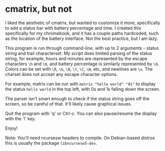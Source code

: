 # cmatrix, but not

I liked the aesthetic of cmatrix, but wanted to customize it more,
specifically to add a status bar with battery percentage and time.
I created this specifically for my chromebook, and it has a couple paths
hardcoded, such as the location of the battery interface. Not the best
practice, but I am lazy.

This program is run through command-line, with up to 2 arguments -
status string and trail characterset. My script does limited parsing
of the status string, for example, hours and minutes are represented
by the escape characters `\h` and `\m`, and battery percentage is
similarly represented by `\b`. Colors can be set with `\R`, `\G`, `\B`,
`\Y`, `\C`, `\W`, etc, and newlines are `\n`. The charset does not accept
any escape character options.

For example, matrix can be run with `matrix "hello world" "01"` to display the
status `hello world` in the top left, with 0s and 1s falling down the screen.

The parser isn't smart enough to check if the status string goes off the screen,
so be careful of that. It'll likely cause graphical issues.

Quit the program with 'q' or Ctrl-c. You can also pause/resume the display with
the 'l' key.

Enjoy!


Note: You'll need ncursesw headers to compile. On Debian-based distros this
is usually the package `libncursesw5-dev`.
